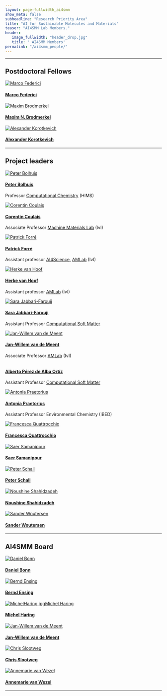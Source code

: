```yaml
---
layout: page-fullwidth_ai4smm 
show_meta: false
subheadline: "Research Priority Area"
title: "AI for Sustainable Molecules and Materials"
teaser: "AI4SMM Lab Members."
header:
   image_fullwidth: "header_drop.jpg"
   title: ' AI4SMM Members'
permalink: "/ai4smm_people/"
---
```


---
## Postdoctoral Fellows

<div class="flex flex-4">
<div class="box person">
    <div class="image round">
    <a href="https://github.com/mfederici">
    <img src="../images/ai4smm_people/MarcoFederici.jpg" alt="Marco Federici" /></a>
    </div>
	<h4><a href="https://github.com/mfederici">Marco Federici</a></h4>
</div>
<div class="box person">
          <div class="image round">
            <a href="https://scholar.google.com/citations?hl=de&user=T6PZ3qIAAAAJ&view_op=list_works&sortby=pubdate">
            <img src="../images/ai4smm_people/MaximBrodmerkel.jpg" alt="Maxim Brodmerkel" /></a>
          </div>
          <h4><a href="https://scholar.google.com/citations?hl=de&user=T6PZ3qIAAAAJ&view_op=list_works&sortby=pubdate">Maxim N. Brodmerkel</a></h4>
</div>
<div class="box person">
          <div class="image round">
            <a href="">
            <img src="../images/ai4smm_people/AlexanderKorotkevich.jpg" alt="Alexander Korotkevich" /></a>
          </div>
          <h4><a href="">Alexander Korotkevich</a></h4>
</div>
<div class="box person"></div>
</div>



---
## Project leaders

		
<div class="flex flex-4">
<div class="box person">
    <div class="image round">
      <a href="https://www.uva.nl/en/profile/b/o/p.g.bolhuis/p.g.bolhuis.html">
      <img src="../images/ai4smm_people/PeterBolhuis.jpg" alt="Peter Bolhuis" /></a>
    </div>
    <h4><a href="https://www.uva.nl/en/profile/b/o/p.g.bolhuis/p.g.bolhuis.html">Peter Bolhuis</a></h4>
    <p>Professor <a href="https://www.compchem.nl/staff_members/prof-dr-p-g-peter-bolhuis/">Computational Chemistry</a> (HIMS)</p>
</div>
<div class="box person">
    <div class="image round">
      <a href="https://www.uva.nl/en/profile/c/o/c.j.m.coulais/c.j.m.coulais.html">
      <img src="../images/ai4smm_people/CorentinCoulais.jpg" alt="Corentin Coulais" /></a>
    </div>
    <h4><a href="https://www.uva.nl/en/profile/c/o/c.j.m.coulais/c.j.m.coulais.html">Corentin Coulais</a></h4>
    <p>Associate Professor <a href="https://coulaislab.com">Machine Materials Lab</a> (IvI)</p>
</div>
<div class="box person">
    <div class="image round">
      <a href="https://www.uva.nl/en/profile/f/o/p.d.forre/p.d.forre.html">
      <img src="../images/people/PatrickForre.jpg" alt="Patrick Forré" /></a>
    </div>
    <h4><a href="https://www.uva.nl/en/profile/f/o/p.d.forre/p.d.forre.html">Patrick Forré</a></h4>
    <p>Assistant professor <a href="https://ai4science-amsterdam.github.io">AI4Science</a>, <a href="http://amlab.science.uva.nl/people/PatrickForre/">AMLab</a> (IvI)</p>
</div>
<div class="box person">
    <div class="image round">
      <a href="https://www.uva.nl/profiel/h/o/h.c.vanhoof/h.c.van-hoof.html">
      <img src="../images/ai4smm_people/HerkevanHoof.jpg" alt="Herke van Hoof" /></a>
    </div>
    <h4><a href="https://www.uva.nl/profiel/h/o/h.c.vanhoof/h.c.van-hoof.html">Herke van Hoof</a></h4>
     <p>Assistant professor <a href="http://amlab.science.uva.nl/people/HerkeVanHoof/">AMLab</a> (IvI)</p>
</div>
</div>

<div class="flex flex-4">
<div class="box person">
    <div class="image round">
      <a href="https://www.uva.nl/en/profile/j/a/s.jabbarifarouji/s.jabbari-farouji.html">
      <img src="../images/ai4smm_people/SaraJabbari-Farouji.jpg" alt="Sara Jabbari-Farouji" /></a>
    </div>
    <h4><a href="https://www.uva.nl/en/profile/j/a/s.jabbarifarouji/s.jabbari-farouji.html">Sara Jabbari-Farouji</a></h4>
    <p>Assistant Professor <a href="https://staff.fnwi.uva.nl/s.jabbarifarouji/">Computational Soft Matter</a></p>
</div>
<div class="box person">
    <div class="image round">
      <a href="https://www.uva.nl/en/profile/m/e/j.w.vandemeent/j.w.van-de-meent.html">
      <img src="../images/ai4smm_people/Jan-WillemvandeMeent.jpg" alt="Jan-Willem van de Meent" /></a>
    </div>
    <h4><a href="https://www.uva.nl/en/profile/m/e/j.w.vandemeent/j.w.van-de-meent.html">Jan-Willem van de Meent</a></h4>
    <p>Associate Professor <a href="http://amlab.science.uva.nl/people/JanWillemVanDeMeent/">AMLab</a> (IvI)</p>
</div>
<div class="box person">
    <div class="image round">
      <a href="https://www.uva.nl/en/profile/p/e/a.perezdealbaortiz/a.perez-de-alba-ortiz.html">
      <img src="../images/ai4smm_people/AlbertoPerezdeAlbaOrtiz.jpg" alt="" /></a>
    </div>
    <h4><a href="https://www.uva.nl/en/profile/p/e/a.perezdealbaortiz/a.perez-de-alba-ortiz.html">Alberto Pérez de Alba Ortíz</a></h4>
    <p>Assistant Professor <a href="https://iop.fnwi.uva.nl/computational_soft_matter/team.html/">Computational Soft Matter</a></p>
</div>
<div class="box person">
    <div class="image round">
      <a href="https://www.uva.nl/en/profile/p/r/a.praetorius/a.praetorius.html">
      <img src="../images/ai4smm_people/AntoniaPraetorius.jpg" alt="Antonia Praetorius" /></a>
    </div>
    <h4><a href="https://www.uva.nl/en/profile/p/r/a.praetorius/a.praetorius.html">Antonia Praetorius</a></h4>
     <p>Assistant Professor Environmental Chemistry (IBED)</p>
</div>
</div>

<div class="flex flex-4">
<div class="box person">
    <div class="image round">
      <a href="">
      <img src="../images/ai4smm_people/FrancescaQuattrocchio.jpg" alt="Francesca Quattrocchio" /></a>
    </div>
    <h4><a href="">Francesca Quattrocchio</a></h4>
    <p></p>
</div>
<div class="box person">
    <div class="image round">
      <a href="">
      <img src="../images/ai4smm_people/SaerSamanipour.jpg" alt="Saer Samanipour" /></a>
    </div>
    <h4><a href="">Saer Samanipour</a></h4>
    <p></p>
</div>
<div class="box person">
    <div class="image round">
      <a href="">
      <img src="../images/ai4smm_people/PeterSchall.jpg" alt="Peter Schall" /></a>
    </div>
    <h4><a href="">Peter Schall</a></h4>
    <p></p>
</div>
<div class="box person">
    <div class="image round">
      <a href="">
      <img src="../images/ai4smm_people/NoushineShahidzadeh.jpg" alt="Noushine Shahidzadeh" /></a>
    </div>
    <h4><a href="">Noushine Shahidzadeh</a></h4>
     <p></p>
</div>
</div>

<div class="flex flex-4">
<div class="box person">
    <div class="image round">
      <a href="">
      <img src="../images/ai4smm_people/SanderWoutersen.jpg" alt="Sander Woutersen" /></a>
    </div>
    <h4><a href="">Sander Woutersen</a></h4>
    <p></p>
</div>
<div class="box person"></div>
<div class="box person"></div>
<div class="box person"></div>
</div>



---
## AI4SMM Board


<div class="flex flex-4">
<div class="box person">
    <div class="image round">
      <a href="https://www.uva.nl/en/profile/b/o/d.bonn/d.bonn.html">
      <img src="../images/ai4smm_people/DanielBonn.jpg" alt="Daniel Bonn" /></a>
    </div>
    <h4><a href="https://www.uva.nl/en/profile/b/o/d.bonn/d.bonn.html">Daniel Bonn</a></h4>
    <p></p>
</div>
<div class="box person">
    <div class="image round">
      <a href="https://www.uva.nl/en/profile/e/n/b.ensing/b.ensing.html">
      <img src="../images/ai4smm_people/BerndEnsing.jpg" alt="Bernd Ensing" /></a>
    </div>
    <h4><a href="https://www.uva.nl/en/profile/e/n/b.ensing/b.ensing.html">Bernd Ensing</a></h4>
    <p></p>
</div>
<div class="box person">
    <div class="image round">
      <a href="https://www.uva.nl/en/profile/h/a/m.a.haring/m.a.haring.html">
      <img src="../images/ai4smm_people/.jpg" alt="MichelHaring.jpg" />Michel Haring</a>
    </div>
    <h4><a href="https://www.uva.nl/en/profile/h/a/m.a.haring/m.a.haring.html">Michel Haring</a></h4>
    <p></p>
</div>
<div class="box person">
    <div class="image round">
      <a href="https://www.uva.nl/en/profile/m/e/j.w.vandemeent/j.w.van-de-meent.html">
      <img src="../images/ai4smm_people/Jan-Willemvande Meent.jpg" alt="Jan-Willem van de Meent" /></a>
    </div>
    <h4><a href="https://www.uva.nl/en/profile/m/e/j.w.vandemeent/j.w.van-de-meent.html">Jan-Willem van de Meent</a></h4>
    <p></p>
</div>
</div>

<div class="flex flex-4">
<div class="box person">
    <div class="image round">
      <a href="https://www.uva.nl/en/profile/s/l/j.c.slootweg/j.c.slootweg.html">
      <img src="../images/ai4smm_people/ChrisSlootweg.jpg" alt="Chris Slootweg" /></a>
    </div>
    <h4><a href="https://www.uva.nl/en/profile/s/l/j.c.slootweg/j.c.slootweg.html">Chris Slootweg</a></h4>
    <p></p>
</div>
<div class="box person">
    <div class="image round">
      <a href="https://www.uva.nl/en/profile/w/e/a.p.vanwezel/a.p.van-wezel.html">
      <img src="../images/ai4smm_people/AnnemarievanWezel.jpg" alt="Annemarie van Wezel" /></a>
    </div>
    <h4><a href="https://www.uva.nl/en/profile/w/e/a.p.vanwezel/a.p.van-wezel.html">Annemarie van Wezel</a></h4>
    <p></p>
</div>
<div class="box person"></div>
<div class="box person"></div>
</div>

---

